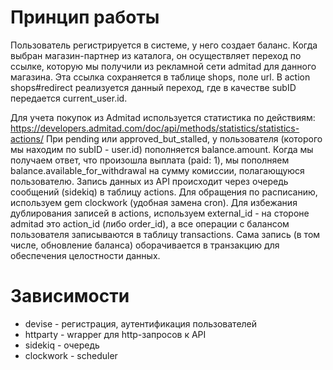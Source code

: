 # Принцип работы
Пользователь регистрируется в системе, у него создает баланс.
Когда выбран магазин-партнер из каталога, он осуществляет переход по ссылке, которую мы получили из рекламной сети admitad для данного магазина. Эта ссылка сохраняется в таблице shops, поле url. В action shops#redirect реализуется данный переход, где в качестве subID передается current_user.id.

Для учета покупок из Admitad используется статистика по действиям:
https://developers.admitad.com/doc/api/methods/statistics/statistics-actions/
При pending или approved_but_stalled, у пользователя (которого мы находим по subID - user.id) пополняется balance.amount.
Когда мы получаем ответ, что произошла выплата (paid: 1), мы пополняем balance.available_for_withdrawal на сумму комиссии, полагающуюся пользователю.
Запись данных из API происходит через очередь сообщений (sidekiq) в таблицу actions. Для обращения по расписанию, используем gem clockwork (удобная замена cron). Для избежания дублирования записей в actions, используем external_id - на стороне admitad это action_id (либо order_id), а все операции с балансом пользователя записываются в таблицу transactions. Сама запись (в том числе, обновление баланса) оборачивается в транзакцию для обеспечения целостности данных.

# Зависимости
* devise - регистрация, аутентификация пользователей
* httparty - wrapper для http-запросов к API
* sidekiq - очередь
* clockwork - scheduler
